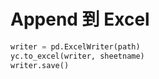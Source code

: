 # Append 到 Excel

```python
writer = pd.ExcelWriter(path)
yc.to_excel(writer, sheetname)
writer.save()
```